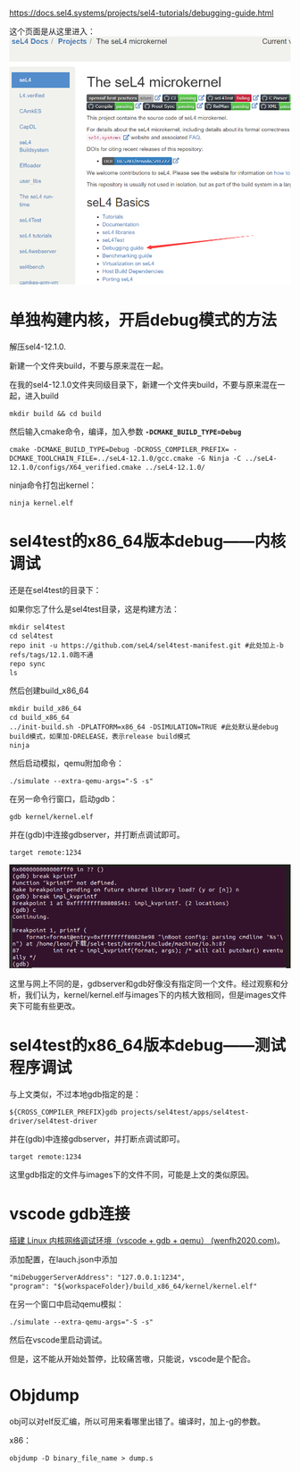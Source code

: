 https://docs.sel4.systems/projects/sel4-tutorials/debugging-guide.html

这个页面是从这里进入：![image-20220305002931393](images/03.06-qemu+gdb-%E5%86%85%E6%A0%B8%E4%B8%8E%E7%94%A8%E6%88%B7%E7%A9%BA%E9%97%B4%E7%A8%8B%E5%BA%8F%E8%B0%83%E8%AF%95.assets/image-20220305002931393.png)

# 单独构建内核，开启debug模式的方法

解压sel4-12.1.0.

新建一个文件夹build，不要与原来混在一起。

在我的sel4-12.1.0文件夹同级目录下，新建一个文件夹build，不要与原来混在一起，进入build

```
mkdir build && cd build
```

然后输入cmake命令，编译，加入参数 **`-DCMAKE_BUILD_TYPE=Debug`**

```
cmake -DCMAKE_BUILD_TYPE=Debug -DCROSS_COMPILER_PREFIX= -DCMAKE_TOOLCHAIN_FILE=../seL4-12.1.0/gcc.cmake -G Ninja -C ../seL4-12.1.0/configs/X64_verified.cmake ../seL4-12.1.0/
```

ninja命令打包出kernel：

```
ninja kernel.elf
```

# sel4test的x86_64版本debug——内核调试

还是在sel4test的目录下：

如果你忘了什么是sel4test目录，这是构建方法：

```
mkdir sel4test
cd sel4test
repo init -u https://github.com/seL4/sel4test-manifest.git #此处加上-b refs/tags/12.1.0跑不通
repo sync
ls
```

然后创建build_x86_64

```
mkdir build_x86_64
cd build_x86_64
../init-build.sh -DPLATFORM=x86_64 -DSIMULATION=TRUE #此处默认是debug build模式，如果加-DRELEASE，表示release build模式
ninja
```

然后启动模拟，qemu附加命令：

```
./simulate --extra-qemu-args="-S -s"
```

在另一命令行窗口，启动gdb：

```
gdb kernel/kernel.elf
```

并在(gdb)中连接gdbserver，并打断点调试即可。

```
target remote:1234
```

![image-20220306003658470](images/03.06-qemu+gdb-%E5%86%85%E6%A0%B8%E4%B8%8E%E7%94%A8%E6%88%B7%E7%A9%BA%E9%97%B4%E7%A8%8B%E5%BA%8F%E8%B0%83%E8%AF%95.assets/image-20220306003658470.png)

这里与网上不同的是，gdbserver和gdb好像没有指定同一个文件。经过观察和分析，我们认为，kernel/kernel.elf与images下的内核大致相同，但是images文件夹下可能有些更改。

# sel4test的x86_64版本debug——测试程序调试

与上文类似，不过本地gdb指定的是：

```
${CROSS_COMPILER_PREFIX}gdb projects/sel4test/apps/sel4test-driver/sel4test-driver
```

并在(gdb)中连接gdbserver，并打断点调试即可。

```
target remote:1234
```

这里gdb指定的文件与images下的文件不同，可能是上文的类似原因。





# vscode gdb连接

[搭建 Linux 内核网络调试环境（vscode + gdb + qemu） (wenfh2020.com)](https://wenfh2020.com/2021/12/03/ubuntu-qemu-linux/)。

添加配置，在lauch.json中添加

```
"miDebuggerServerAddress": "127.0.0.1:1234",
"program": "${workspaceFolder}/build_x86_64/kernel/kernel.elf"
```

在另一个窗口中启动qemu模拟：

```
./simulate --extra-qemu-args="-S -s"
```

然后在vscode里启动调试。

但是，这不能从开始处暂停，比较痛苦嗷，只能说，vscode是个配合。



# Objdump

obj可以对elf反汇编，所以可用来看哪里出错了。编译时，加上-g的参数。

x86：

```
objdump -D binary_file_name > dump.s
```









